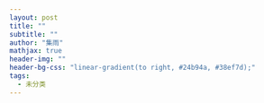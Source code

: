 ```yaml
---
layout: post
title: ""
subtitle: ""
author: "集雨"
mathjax: true
header-img: ""
header-bg-css: "linear-gradient(to right, #24b94a, #38ef7d);"
tags:
  - 未分类
---
```

